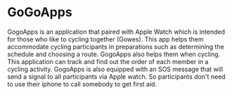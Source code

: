 # GoGoApps
GogoApps is an application that paired with Apple Watch which is intended for those who like to cycling together (Gowes). This app helps them accommodate cycling participants in preparations such as determining the schedule and choosing a route.
GogoApps also helps them when cycling. This application can track and find out the order of each member in a cycling activity.
GogoApps is also equipped with an SOS message that will send a signal to all participants via Apple watch. So participants don't need to use their iphone to call somebody to get first aid.
